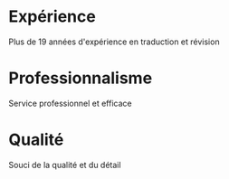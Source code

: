# Expérience
Plus de 19 années d'expérience en traduction et révision

# Professionnalisme

Service professionnel et efficace

# Qualité

Souci de la qualité et du détail